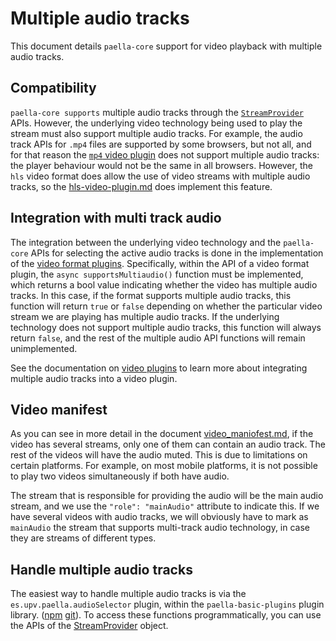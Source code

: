 # Multiple audio tracks

This document details `paella-core` support for video playback with multiple audio tracks.

## Compatibility

`paella-core supports` multiple audio tracks through the [`StreamProvider`](stream_provider.md) APIs. However, the underlying video technology being used to play the stream must also support multiple audio tracks. For example, the audio track APIs for `.mp4` files are supported by some browsers, but not all, and for that reason the [`mp4` video plugin](mp4-video-plugin.md) does not support multiple audio tracks: the player behaviour would not be the same in all browsers. However, the `hls` video format does allow the use of video streams with multiple audio tracks, so the [hls-video-plugin.md](hls-video-plugin.md) does implement this feature.

## Integration with multi track audio

The integration between the underlying video technology and the `paella-core` APIs for selecting the active audio tracks is done in the implementation of the [video format plugins](video_plugin.md). Specifically, within the API of a video format plugin, the `async supportsMultiaudio()` function must be implemented, which returns a bool value indicating whether the video has multiple audio tracks. In this case, if the format supports multiple audio tracks, this function will return `true` or `false` depending on whether the particular video stream we are playing has multiple audio tracks. If the underlying technology does not support multiple audio tracks, this function will always return `false`, and the rest of the multiple audio API functions will remain unimplemented.

See the documentation on [video plugins](video_plugin.md) to learn more about integrating multiple audio tracks into a video plugin.

## Video manifest

As you can see in more detail in the document [video_maniofest.md](video_maniofest.md), if the video has several streams, only one of them can contain an audio track. The rest of the videos will have the audio muted. This is due to limitations on certain platforms. For example, on most mobile platforms, it is not possible to play two videos simultaneously if both have audio.

The stream that is responsible for providing the audio will be the main audio stream, and we use the `"role": "mainAudio"` attribute to indicate this. If we have several videos with audio tracks, we will obviously have to mark as `mainAudio` the stream that supports multi-track audio technology, in case they are streams of different types.

## Handle multiple audio tracks

The easiest way to handle multiple audio tracks is via the `es.upv.paella.audioSelector` plugin, within the `paella-basic-plugins` plugin library. ([npm](https://www.npmjs.com/package/paella-basic-plugins) [git](https://github.com/polimediaupv/paella-basic-plugins/)). To access these functions programmatically, you can use the APIs of the [StreamProvider](stream_provider.md) object.

